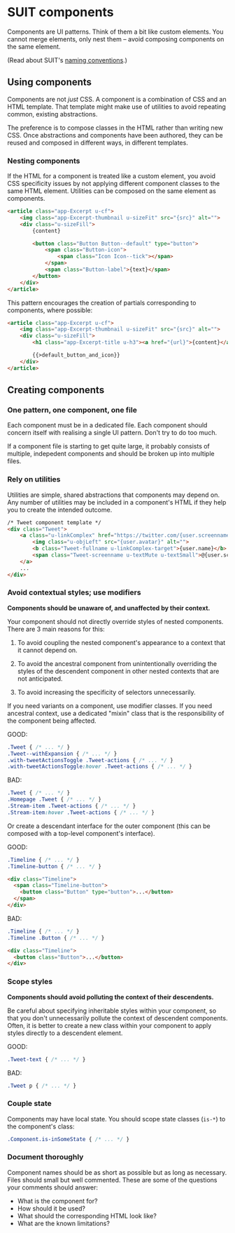 # SUIT components

Components are UI patterns. Think of them a bit like custom elements. You
cannot merge elements, only nest them – avoid composing components on the same
element.

(Read about SUIT's [naming conventions](naming-conventions.md).)


## Using components

Components are not _just_ CSS. A component is a combination of CSS and an HTML
template. That template might make use of utilities to avoid repeating common,
existing abstractions.

The preference is to compose classes in the HTML rather than writing new CSS.
Once abstractions and components have been authored, they can be reused and
composed in different ways, in different templates.

### Nesting components

If the HTML for a component is treated like a custom element, you avoid CSS
specificity issues by not applying different component classes to the same HTML
element. Utilities can be composed on the same element as components.

```html
<article class="app-Excerpt u-cf">
    <img class="app-Excerpt-thumbnail u-sizeFit" src="{src}" alt="">
    <div class="u-sizeFill">
        {content}

        <button class="Button Button--default" type="button">
            <span class="Button-icon">
                <span class="Icon Icon--tick"></span>
            </span>
            <span class="Button-label">{text}</span>
        </button>
    </div>
</article>
```

This pattern encourages the creation of partials corresponding to components,
where possible:

```html
<article class="app-Excerpt u-cf">
    <img class="app-Excerpt-thumbnail u-sizeFit" src="{src}" alt="">
    <div class="u-sizeFill">
        <h1 class="app-Excerpt-title u-h3"><a href="{url}">{content}</a></h1>

        {{>default_button_and_icon}}
    </div>
</article>
```


## Creating components

### One pattern, one component, one file

Each component must be in a dedicated file. Each component should concern
itself with realising a single UI pattern. Don't try to do too much.

If a component file is starting to get quite large, it probably consists of
multiple, indepedent components and should be broken up into multiple files.

### Rely on utilities

Utilities are simple, shared abstractions that components may depend on. Any
number of utilities may be included in a component's HTML if they help you to
create the intended outcome.

```html
/* Tweet component template */
<div class="Tweet">
    <a class="u-linkComplex" href="https://twitter.com/{user.screenname}">
        <img class="u-objLeft" src="{user.avatar}" alt="">
        <b class="Tweet-fullname u-linkComplex-target">{user.name}</b>
        <span class="Tweet-screenname u-textMute u-textSmall">@{user.screenname}</span>
    </a>
    ...
</div>
```

### Avoid contextual styles; use modifiers

**Components should be unaware of, and unaffected by their context.**

Your component should not directly override styles of nested components. There
are 3 main reasons for this:

1. To avoid coupling the nested component's appearance to a context that it
   cannot depend on.

2. To avoid the ancestral component from unintentionally overriding the styles
   of the descendent component in other nested contexts that are not
   anticipated.

3. To avoid increasing the specificity of selectors unnecessarily.

If you need variants on a component, use modifier classes. If you need
ancestral context, use a dedicated "mixin" class that is the responsibility of
the component being affected.

GOOD:

```css
.Tweet { /* ... */ }
.Tweet--withExpansion { /* ... */ }
.with-tweetActionsToggle .Tweet-actions { /* ... */ }
.with-tweetActionsToggle:hover .Tweet-actions { /* ... */ }
```

BAD:

```css
.Tweet { /* ... */ }
.Homepage .Tweet { /* ... */ }
.Stream-item .Tweet-actions { /* ... */ }
.Stream-item:hover .Tweet-actions { /* ... */ }
```

Or create a descendant interface for the outer component (this can be composed
with a top-level component's interface).

GOOD:

```css
.Timeline { /* ... */ }
.Timeline-button { /* ... */ }
```

```html
<div class="Timeline">
  <span class="Timeline-button">
    <button class="Button" type="button">...</button>
  </span>
</div>
```

BAD:

```css
.Timeline { /* ... */ }
.Timeline .Button { /* ... */ }
```

```html
<div class="Timeline">
  <button class="Button">...</button>
</div>
```

### Scope styles

**Components should avoid polluting the context of their descendents.**

Be careful about specifying inheritable styles within your component, so that
you don't unnecessarily pollute the context of descendent components. Often, it
is better to create a new class within your component to apply styles directly
to a descendent element.

GOOD:

```css
.Tweet-text { /* ... */ }
```

BAD:

```css
.Tweet p { /* ... */ }
```

### Couple state

Components may have local state. You should scope state classes (`is-*`) to the
component's class:

```css
.Component.is-inSomeState { /* ... */ }
```

### Document thoroughly

Component names should be as short as possible but as long as necessary. Files
should small but well commented. These are some of the questions your comments
should answer:

* What is the component for?
* How should it be used?
* What should the corresponding HTML look like?
* What are the known limitations?
